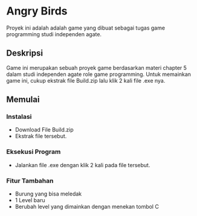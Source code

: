 # Angry Birds

Proyek ini adalah adalah game yang dibuat sebagai tugas game programming studi independen agate.

## Deskripsi

Game ini merupakan sebuah proyek game berdasarkan materi chapter 5 dalam studi independen agate role game programming. Untuk memainkan game ini, cukup ekstrak file Build.zip lalu klik 2 kali file .exe nya.

## Memulai

### Instalasi

* Download File Build.zip
* Ekstrak file tersebut.

### Eksekusi Program

* Jalankan file .exe dengan klik 2 kali pada file tersebut.

### Fitur Tambahan
* Burung yang bisa meledak
* 1 Level baru
* Berubah level yang dimainkan dengan menekan tombol C
